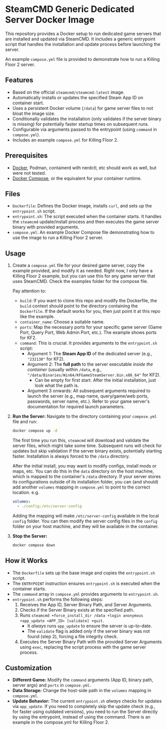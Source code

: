 # SteamCMD Generic Dedicated Server Docker Image

This repository provides a Docker setup to run dedicated game servers that are installed and updated via SteamCMD. It includes a generic entrypoint script that handles the installation and update process before launching the server.

An example `compose.yml` file is provided to demonstrate how to run a Killing Floor 2 server.

## Features

*   Based on the official `steamcmd/steamcmd:latest` image.
*   Automatically installs or updates the specified Steam App ID on container start.
*   Uses a persistent Docker volume (`/data`) for game server files to not bloat the image size.
*   Conditionally validates the installation (only validates if the server binary is missing) for potentially faster startup times on subsequent runs.
*   Configurable via arguments passed to the entrypoint (using `command` in `compose.yml`).
*   Includes an example `compose.yml` for Killing Floor 2.

## Prerequisites

*   [Docker](https://docs.docker.com/get-docker/), Podman, containerd with nerdctl, etc should work as well, but were not tested.
*   [Docker Compose](https://docs.docker.com/compose/install/), or the equivalent for your container runtime. 

## Files

*   `Dockerfile`: Defines the Docker image, installs `curl`, and sets up the `entrypoint.sh` script.
*   `entrypoint.sh`: The script executed when the container starts. It handles the `steamcmd` update/install process and then executes the game server binary with provided arguments.
*   `compose.yml`: An example Docker Compose file demonstrating how to use the image to run a Killing Floor 2 server.

## Usage

1.  Create a `compose.yml` file for your desired game server, copy the example provided, and modify it as needed. Right now, I only have a Killing Floor 2 example, but you can use this for any game server that uses SteamCMD. Check the examples folder for the compose file.
    
    Pay attention to:
    *   `build`: If you want to clone this repo and modify the Dockerfile, the `build` context should point to the directory containing the `Dockerfile`. If the default works for you, then just point it at this repo like the example. 
    *   `container_name`: Choose a suitable name.
    *   `ports`: Map the necessary ports for your specific game server (Game Port, Query Port, Web Admin Port, etc.). The example shows ports for KF2.
    *   `command`: This is crucial. It provides arguments to the `entrypoint.sh` script:
        *   Argument 1: The **Steam App ID** of the dedicated server (e.g., `"232130"` for KF2).
        *   Argument 2: The **full path** to the server executable *inside the container* (usually within `/data`, e.g., `"/data/Binaries/Win64/KFGameSteamServer.bin.x86_64"` for KF2).
            * Can be empty for first start. After the initial installation, just look what the path is.
        *   Argument 3 onwards: All subsequent arguments required to launch the server (e.g., map name, query/game/web ports, passwords, server name, etc.). Refer to your game server's documentation for required launch parameters.

3.  **Run the Server:**
    Navigate to the directory containing your `compose.yml` file and run:
    ```bash
    docker compose up -d
    ```
    The first time you run this, `steamcmd` will download and validate the server files, which might take some time. Subsequent runs will check for updates but skip validation if the server binary exists, potentially starting faster. Installation is always forced to the `/data` directory.

    After the initial install, you may want to modify configs, install mods or maps, etc. You can do this in the `data` directory on the host machine, which is mapped to the container's `/data` directory. If your server stores its configurations outside of its installation folder, you can (and should) add another `volumes` mapping in `compose.yml` to point to the correct location. e.g.
    ```yaml
    volumes:
      - ./config:/etc/server-config
    ```

    Adding the mapping will make `/etc/server-config` available in the local `config` folder. You can then modify the server config files in the `config` folder on your host machine, and they will be available in the container.

4.  **Stop the Server:**
    ```bash
    docker compose down
    ```

## How it Works

*   The `Dockerfile` sets up the base image and copies the `entrypoint.sh` script.
*   The `ENTRYPOINT` instruction ensures `entrypoint.sh` is executed when the container starts.
*   The `command` array in `compose.yml` provides arguments to `entrypoint.sh`.
*   `entrypoint.sh` performs the following steps:
    1.  Receives the App ID, Server Binary Path, and Server Arguments.
    2.  Checks if the Server Binary exists at the specified path.
    3.  Runs `steamcmd +force_install_dir /data +login anonymous +app_update <APP_ID> [validate] +quit`.
        *   It *always* runs `app_update` to ensure the server is up-to-date.
        *   The `validate` flag is added *only* if the server binary was not found (step 2), forcing a file integrity check.
    4.  Executes the Server Binary Path with the provided Server Arguments using `exec`, replacing the script process with the game server process.

## Customization

*   **Different Game:** Modify the `command` arguments (App ID, binary path, server args) and `ports` in `compose.yml`.
*   **Data Storage:** Change the host-side path in the `volumes` mapping in `compose.yml`.
*   **Update Behavior:** The current `entrypoint.sh` *always* checks for updates via `app_update`. If you need to completely skip the update check (e.g., for faster using outdated versions), you need to run the Server directly by using the entrypoint, instead of using the command. There is an example in the compose.yml for Killing Floor 2.
